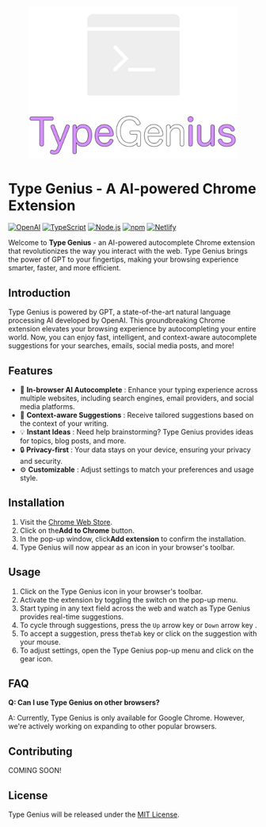 <p align="center">
  <img width="420px" src="static/images/logo.png">
</p>

# Type Genius - A AI-powered Chrome Extension

[![OpenAI](https://img.shields.io/badge/OpenAI-%2300A0E4?style=for-the-badge&logo=openai&logoColor=white)](https://openai.com/) [![TypeScript](https://img.shields.io/badge/TypeScript-%23007ACC?style=for-the-badge&logo=typescript&logoColor=white)](https://www.typescriptlang.org/) [![Node.js](https://img.shields.io/badge/Node.js-%23339933?style=for-the-badge&logo=node.js&logoColor=white)](https://nodejs.org/) [![npm](https://img.shields.io/badge/npm-%23CB3837?style=for-the-badge&logo=npm&logoColor=white)](https://www.npmjs.com/) [![Netlify](https://img.shields.io/badge/Netlify-%2300C7B7?style=for-the-badge&logo=netlify&logoColor=white)](https://www.netlify.com/)

Welcome to **Type Genius** - an AI-powered autocomplete Chrome extension that revolutionizes the way you interact with the web. Type Genius brings the power of GPT to your fingertips, making your browsing experience smarter, faster, and more efficient.

## Introduction

Type Genius is powered by GPT, a state-of-the-art natural language processing AI developed by OpenAI. This groundbreaking Chrome extension elevates your browsing experience by autocompleting your entire world. Now, you can enjoy fast, intelligent, and context-aware autocomplete suggestions for your searches, emails, social media posts, and more!

## Features

* 🚀 **In-browser AI Autocomplete** : Enhance your typing experience across multiple websites, including search engines, email providers, and social media platforms.
* 🎯 **Context-aware Suggestions** : Receive tailored suggestions based on the context of your writing.
* 💡 **Instant Ideas** : Need help brainstorming? Type Genius provides ideas for topics, blog posts, and more.
* 🔒 **Privacy-first** : Your data stays on your device, ensuring your privacy and security.
* ⚙️ **Customizable** : Adjust settings to match your preferences and usage style.

## Installation

1. Visit the [Chrome Web Store](https://chrome.google.com/webstore/detail/type-genius/ejokcdmbiifiagicppiakpneifaofghh).
2. Click on the**Add to Chrome** button.
3. In the pop-up window, click**Add extension** to confirm the installation.
4. Type Genius will now appear as an icon in your browser's toolbar.

## Usage

1. Click on the Type Genius icon in your browser's toolbar.
2. Activate the extension by toggling the switch on the pop-up menu.
3. Start typing in any text field across the web and watch as Type Genius provides real-time suggestions.
4. To cycle through suggestions, press the `Up` arrow key or `Down` arrow key .
5. To accept a suggestion, press the`Tab` key or click on the suggestion with your mouse.
6. To adjust settings, open the Type Genius pop-up menu and click on the gear icon.

## FAQ

**Q: Can I use Type Genius on other browsers?**

A: Currently, Type Genius is only available for Google Chrome. However, we're actively working on expanding to other popular browsers.

## Contributing

COMING SOON!

## License

Type Genius will be released under the [MIT License](https://github.com/your-github-username/type-genius/blob/main/LICENSE).

